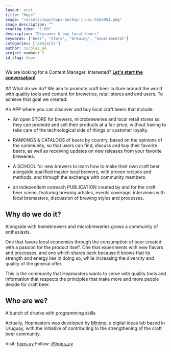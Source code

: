 ```yaml
---
layout: post
title: "Hops"
image: "/assets/imgs/hops-mockup-1-uai-516x954.png"
image_description: ""
reading_time: "1:00"
description: "Discover & buy local beers"
keywords: ["beer", "store", "brewing", "experimental"]
categories: ['projects']
author: nicolas_ea
project_number: 2
id_slug: hops
---
```

<div class="alert alert-warning text-center" role="alert"> We are looking for a Content Manager. Interested?
 <a href="mailto:{{ site.email }}" rel="nofollow"><strong><span class="text-nowrap"><i class="fas fa-hand-point-right mr-1"></i>Let's</span> start the conversation!</strong></a></div>

<br>
## What do we do?
We aim to promote craft beer culture around the world with quality tools and content for breweries, retail stores and end users.
To achieve that goal we created:

An <span class='bg-black text-uppercase'><i class="fa fa-mobile mr-1" aria-hidden="true"></i>APP</span> where you can discover and buy local craft beers that include:

* An open <span class='bg-black text-uppercase'><i class="fas fa-shopping-cart mr-1"></i>STORE</span> for brewers, microbreweries and local retail stores so they can promote and sell their products at a fair price, without having to take care of the technological side of things or customer loyalty.
* <span class='bg-black text-uppercase'><i class="fas fa-medal mr-1"></i>RANKINGS & CATALOGS</span> of beers by country, based on the opinions of the community, so that users can find, discuss and buy their favorite beers, as well as receiving updates on new releases from your favorite breweries.
* A <span class='bg-black text-uppercase'><i class="fas fa-graduation-cap mr-1"></i>SCHOOL</span> for new brewers to learn how to make their own craft beer alongside qualified master local brewers, with proven recipes and methods, and through the exchange with community members.

* <i class="fa fa-plus mr-1" aria-hidden="true"></i>an independent outreach <span class='bg-black text-uppercase'>PUBLICATION</span> created by and for the craft beer scene, featuring brewing articles, events coverage, interviews with local bremasters, discussion of brewing styles and processes.

## Why do we do it?
Alongside with homebrewers and microbreweries grows a community of enthusiasts.

One that favors local economies through the consumption of beer created with a passion for the product itself. One that experiments with new flavors and processes, and one which shares back because it knows that its strength and energy lies in doing so, while increasing the diversity and quality of the general offer.

This is the community that Hopmasters wants to serve with quality tools and information that respects the principles that make more and more people decide for craft beer.

## Who are we?
A bunch of drunks with programming skills <i class="fas fa-grin-beam-sweat"></i>

Actually, Hopmasters was developed by <a href="https://minimo.io"><i class="fas fa-circle mr-1" style="color:black;"></i>Mínimo</a>, a digital ideas lab based in Uruguay, with the initiative of contributing to the strengthening of the craft beer community.

Visit: <i class="fas fa-external-link-square-alt mr-1"></i>[hops.uy](https://hops.uy/)
Follow: <i class="fab fa-instagram-square mr-1"></i>[@hops_uy](https://www.instagram.com/hops_uy/)

